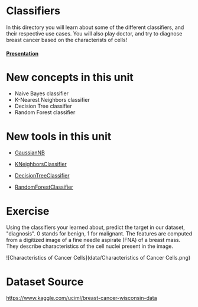 # Classifiers

In this directory you will learn about some of the different classifiers, and their respective use cases.
You will also play doctor, and try to diagnose breast cancer based on the characterists of cells!

#### [Presentation](https://docs.google.com/presentation/d/1x3U1yHVQtT6oqR83fsVgXxQW_pwZLv1eMb3kPCtIlEk/edit?usp=sharing)

# New concepts in this unit
- Naive Bayes classifier
- K-Nearest Neighbors classifier
- Decision Tree classifier
- Random Forest classifier

# New tools in this unit
- [GaussianNB](http://scikit-learn.org/stable/modules/generated/sklearn.naive_bayes.GaussianNB.html)

- [KNeighborsClassifier](http://scikit-learn.org/stable/modules/generated/sklearn.neighbors.KNeighborsClassifier.html)

- [DecisionTreeClassifier](http://scikit-learn.org/stable/modules/generated/sklearn.tree.DecisionTreeClassifier.html)

- [RandomForestClassifier](http://scikit-learn.org/stable/modules/generated/sklearn.ensemble.RandomForestClassifier.html)

# Exercise
Using the classifiers your learned about, predict the target in our dataset, "diagnosis". 0 stands for benign, 1 for malignant.
The features are computed from a digitized image of a fine needle aspirate (FNA) of a breast mass. They describe characteristics of the cell nuclei present in the image.

![Characteristics of Cancer Cells](data/Characteristics of Cancer Cells.png)

# Dataset Source

https://www.kaggle.com/uciml/breast-cancer-wisconsin-data


